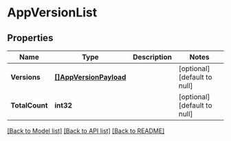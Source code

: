 # AppVersionList

## Properties
Name | Type | Description | Notes
------------ | ------------- | ------------- | -------------
**Versions** | [**[]AppVersionPayload**](AppVersionPayload.md) |  | [optional] [default to null]
**TotalCount** | **int32** |  | [optional] [default to null]

[[Back to Model list]](../README.md#documentation-for-models) [[Back to API list]](../README.md#documentation-for-api-endpoints) [[Back to README]](../README.md)


